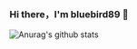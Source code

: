 ### Hi there，I'm bluebird89 👋

![Anurag's github stats](https://github-readme-stats.vercel.app/api?username=bluebird89&show_icons=true&title_color=fff&icon_color=79ff97&text_color=9f9f9f&bg_color=151515)

<!--
**bluebird89/bluebird89** is a ✨ _special_ ✨ repository because its `README.md` (this file) appears on your GitHub profile.

Here are some ideas to get you started:

- 🔭 I’m currently working on ...
- 🌱 I’m currently learning ...
- 👯 I’m looking to collaborate on ...
- 🤔 I’m looking for help with ...
- 💬 Ask me about ...
- 📫 How to reach me: ...
- 😄 Pronouns: ...
- ⚡ Fun fact: ...
-->
